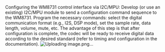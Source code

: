 Configuring the WM8731 control interface via I2C/MPU:
Develop (or use an existing) I2C/MPU module to send a configuration command sequence to the WM8731.
Program the necessary commands: select the digital communication format (e.g., I2S, DSP mode), set the sample rate, data length, volume, mute, etc.
The advantage of this step is that after configuration is complete, the codec will be ready to receive digital data according to the desired standard (refer to timing and configuration in the documentation).
![Uploading image.png…]()
